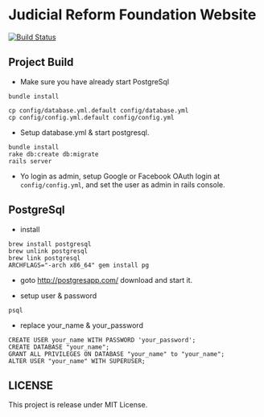 # Judicial Reform Foundation Website

[![Build Status](https://travis-ci.org/sdparty/sdparty-website.svg?branch=master)](https://travis-ci.org/sdparty/sdparty-website)

## Project Build


- Make sure you have already start PostgreSql

```
bundle install
```

```
cp config/database.yml.default config/database.yml
cp config/config.yml.default config/config.yml
```

- Setup database.yml & start postgresql.

```
bundle install
rake db:create db:migrate
rails server
```

- Yo login as admin, setup Google or Facebook OAuth login at `config/config.yml`, and set the user as admin in rails console.

## PostgreSql

- install

```
brew install postgresql
brew unlink postgresql
brew link postgresql
ARCHFLAGS="-arch x86_64" gem install pg
```

- goto http://postgresapp.com/ download and start it.

- setup user & password

```
psql
```

- replace your_name & your_password

```
CREATE USER your_name WITH PASSWORD 'your_password';
CREATE DATABASE "your_name";
GRANT ALL PRIVILEGES ON DATABASE "your_name" to "your_name";
ALTER USER "your_name" WITH SUPERUSER;
```

## LICENSE
This project is release under MIT License.


